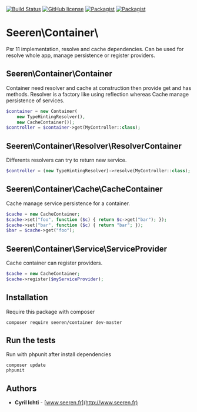  [![Build Status](https://travis-ci.org/seeren/container.svg?branch=master)](https://travis-ci.org/seeren/container) [![GitHub license](https://img.shields.io/badge/license-MIT-orange.svg)](https://raw.githubusercontent.com/seeren/cache/master/LICENSE) [![Packagist](https://img.shields.io/packagist/v/seeren/container.svg)](https://packagist.org/packages/seeren/container#v1.2) [![Packagist](https://img.shields.io/packagist/dt/seeren/container.svg)](https://packagist.org/packages/seeren/container/stats)

# Seeren\Container\
Psr 11 implementation, resolve and cache dependencies.
Can be used for resolve whole app, manage persistence or register providers.

## Seeren\Container\Container
Container need resolver and cache at construction then provide get and has methods. Resolver is a factory like using reflection whereas Cache manage persistence of services.
```php
$container = new Container(
    new TypeHintingResolver(),
    new CacheContainer());
$controller = $container->get(MyController::class);
```

## Seeren\Container\Resolver\ResolverContainer
Differents resolvers can try to return new service.
```php
$controller = (new TypeHintingResolver)->resolve(MyController::class);
```

## Seeren\Container\Cache\CacheContainer
Cache manage service persistence for a container.
```php
$cache = new CacheContainer;
$cache->set("foo", function ($c) { return $c->get("bar"); });
$cache->set("bar", function ($c) { return "bar"; });
$bar = $cache->get("foo");
```

## Seeren\Container\Service\ServiceProvider
Cache container can register providers.
```php
$cache = new CacheContainer;
$cache->register($myServiceProvider);
```

## Installation
Require this package with composer
```
composer require seeren/container dev-master
```

## Run the tests
Run with phpunit after install dependencies
```
composer update
phpunit
```

## Authors
* **Cyril Ichti** - [www.seeren.fr](http://www.seeren.fr)